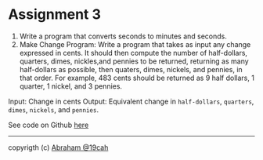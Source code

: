 # Assignment 3

1. Write a program that converts seconds to minutes and seconds.
2. Make Change Program: Write a program that takes as input any change expressed in cents. It should then compute the number of half-dollars, quarters, dimes, nickles,and pennies to be returned, returning as many half-dollars as possible, then quaters, dimes, nickels, and pennies, in that order. For example, 483 cents should be returned as 9 half dollars, 1 quarter, 1 nickel, and 3 pennies.

Input: Change in cents
Output: Equivalent change in `half-dollars`, `quarters`, `dimes`, `nickels`, and `pennies`.

See code on Github [here](https://github.com/19cah/mdc/blob/master/cpp/Assignment%203/assignment3.cpp)

---

copyrigth (c) [Abraham @19cah](https://github.com/19cah)
